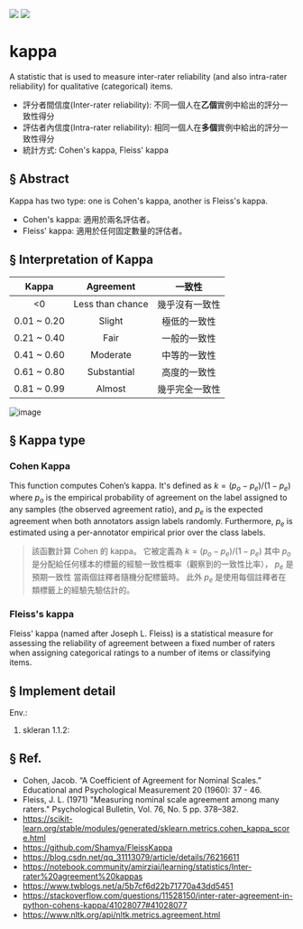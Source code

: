 ![](https://img.shields.io/badge/scikit--learn-1.1.2-orange)
![](https://img.shields.io/badge/seaborn-0.11.2-9cf)
# kappa
A statistic that is used to measure inter-rater reliability (and also intra-rater reliability) for qualitative (categorical) items.
- 評分者間信度(Inter-rater reliability): 不同一個人在**乙個**實例中給出的評分一致性得分
- 評估者內信度(Intra-rater reliability): 相同一個人在**多個**實例中給出的評分一致性得分
- 統計方式: Cohen's kappa, Fleiss' kappa

## § Abstract
Kappa has two type: one is Cohen's kappa, another is Fleiss's kappa.
- Cohen's kappa: 適用於兩名評估者。
- Fleiss' kappa: 適用於任何固定數量的評估者。


## § Interpretation of Kappa

| Kappa | Agreement | 一致性 |
|:---:| :---: | :---: |
|<0 | Less than chance | 幾乎沒有一致性 |
| 0.01 ~ 0.20 | Slight | 極低的一致性
| 0.21 ~ 0.40 | Fair   | 一般的一致性|
| 0.41 ~ 0.60 | Moderate | 中等的一致性|
| 0.61 ~ 0.80 | Substantial | 高度的一致性|
| 0.81 ~ 0.99 | Almost | 幾乎完全一致性|

![image](https://user-images.githubusercontent.com/32260565/190395367-1153b7a4-b678-4d5f-ae73-5ee1d70f8de8.png)


## § Kappa type
### Cohen Kappa
This function computes Cohen’s kappa. It's defined as $k = (p_o-p_e)/(1-p_e)$ where $p_o$ is the empirical probability of agreement on the label assigned to any samples (the observed agreement ratio), and $p_e$ is the expected agreement when both annotators assign labels randomly. Furthermore, $p_e$ is estimated using a per-annotator empirical prior over the class labels.
> 該函數計算 Cohen 的 kappa。 它被定義為 $k = (p_o-p_e)/(1-p_e)$ 其中 $p_o$ 是分配給任何樣本的標籤的經驗一致性概率（觀察到的一致性比率）， $p_e$ 是預期一致性 當兩個註釋者隨機分配標籤時。 此外 $p_e$ 是使用每個註釋者在類標籤上的經驗先驗估計的。


### Fleiss's kappa
Fleiss' kappa (named after Joseph L. Fleiss) is a statistical measure for assessing the reliability of agreement between a fixed number of raters when assigning categorical ratings to a number of items or classifying items.

## § Implement detail
Env.:
1. skleran 1.1.2: 


## § Ref.
- Cohen, Jacob. “A Coefficient of Agreement for Nominal Scales.” Educational and Psychological Measurement 20 (1960): 37 - 46.
- Fleiss, J. L. (1971) "Measuring nominal scale agreement among many raters." Psychological Bulletin, Vol. 76, No. 5 pp. 378–382.
- https://scikit-learn.org/stable/modules/generated/sklearn.metrics.cohen_kappa_score.html
- https://github.com/Shamya/FleissKappa
- https://blog.csdn.net/qq_31113079/article/details/76216611
- https://notebook.community/amirziai/learning/statistics/Inter-rater%20agreement%20kappas
- https://www.twblogs.net/a/5b7cf6d22b71770a43dd5451
- https://stackoverflow.com/questions/11528150/inter-rater-agreement-in-python-cohens-kappa/41028077#41028077
- https://www.nltk.org/api/nltk.metrics.agreement.html
